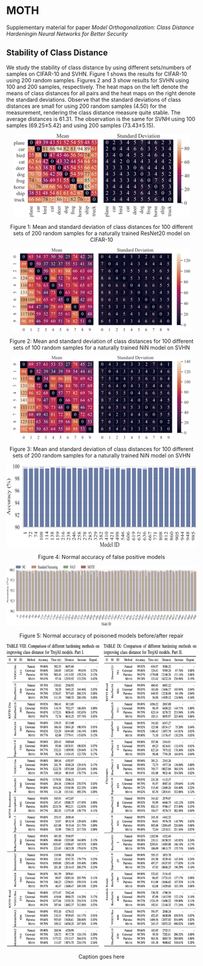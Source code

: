 # MOTH

Supplementary material for paper *Model Orthogonalization: Class Distance Hardeningin Neural Networks for Better Security*

## Stability of Class Distance

We study the stability of class distance by using different sets/numbers of samples on CIFAR-10 and SVHN. Figure 1 shows the results for CIFAR-10 using 200 random samples. Figures 2 and 3 show results for SVHN using 100 and 200 samples, respectively. The heat maps on the left denote the means of class distances for all pairs and the heat maps on the right denote the standard deviations. Observe that the standard deviations of class distances are small for using 200 random samples (4.50) for the measurement, rendering the class distance measure quite stable. The average distances is 61.31. The observation is the same for SVNH using 100 samples (69.25±5.42) and using 200 samples (73.43±5.15).

<p align="center">
<img title="stability_cifar_200" src="pics/stability_cifar_200.png" height="220">
</p>

<p align="center">
Figure 1: Mean and standard deviation of class distances for 100 different sets of 200 random samples for a naturally trained ResNet20 model on CIFAR-10
</p>

<p align="center">
<img title="stability_svhn_100" src="pics/stability_svhn_100.png" height="220">
</p>

<p align="center">
Figure 2: Mean and standard deviation of class distances for 100 different sets of 100 random samples for a naturally trained NiN model on SVHN
</p>

<p align="center">
<img title="stability_svhn_100" src="pics/stability_svhn_200.png" height="220">
</p>

<p align="center">
Figure 3: Mean and standard deviation of class distances for 100 different sets of 200 random samples for a naturally trained NiN model on SVHN
</p>


<p align="center">
<img title="false_positive" src="pics/false_positive.png" height="220">
</p>

<p align="center">
Figure 4: Normal accuracy of false positive models
</p>

<p align="center">
<img title="poison_accuracy" src="pics/poison_accuracy.png" height="160">
</p>

<p align="center">
Figure 5: Normal accuracy of poisoned models before/after repair
</p>


<p align="center">
<img title="poison_accuracy" src="pics/enlarge_trojai.png" height="800">
</p>

<p align="center">
Caption goes here
</p>
